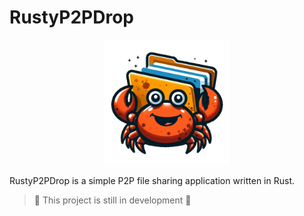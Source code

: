 # RustyP2PDrop

<p align="center">
<img src="docs/images/logo.png" alt="Logo" width="200" height="200">

RustyP2PDrop is a simple P2P file sharing application written in Rust.

> 🚧 This project is still in development 👷